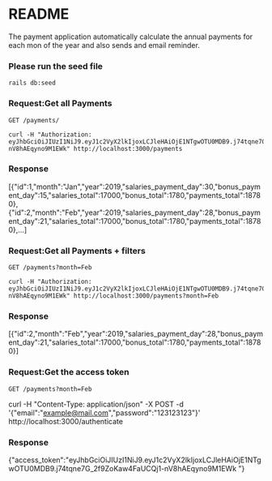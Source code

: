 # README
The payment application automatically calculate the annual payments for each mon of the year and also sends and email reminder.

### Please run the seed file
`rails db:seed` 

### Request:Get all Payments
`GET /payments/` 

    curl -H "Authorization: eyJhbGciOiJIUzI1NiJ9.eyJ1c2VyX2lkIjoxLCJleHAiOjE1NTgwOTU0MDB9.j74tqne7G_2f9ZoKaw4FaUCQj1-nV8hAEqyno9M1EWk" http://localhost:3000/payments

### Response
[{"id":1,"month":"Jan","year":2019,"salaries_payment_day":30,"bonus_payment_day":15,"salaries_total":17000,"bonus_total":1780,"payments_total":18780},{"id":2,"month":"Feb","year":2019,"salaries_payment_day":28,"bonus_payment_day":21,"salaries_total":17000,"bonus_total":1780,"payments_total":18780},...]

### Request:Get all Payments + filters

`GET /payments?month=Feb` 

    curl -H "Authorization: eyJhbGciOiJIUzI1NiJ9.eyJ1c2VyX2lkIjoxLCJleHAiOjE1NTgwOTU0MDB9.j74tqne7G_2f9ZoKaw4FaUCQj1-nV8hAEqyno9M1EWk" http://localhost:3000/payments?month=Feb

### Response
[{"id":2,"month":"Feb","year":2019,"salaries_payment_day":28,"bonus_payment_day":21,"salaries_total":17000,"bonus_total":1780,"payments_total":18780}]

### Request:Get the access token

`GET /payments?month=Feb` 

 curl -H "Content-Type: application/json" -X POST -d '{"email":"example@mail.com","password":"123123123"}' http://localhost:3000/authenticate


### Response
{"access_token":"eyJhbGciOiJIUzI1NiJ9.eyJ1c2VyX2lkIjoxLCJleHAiOjE1NTgwOTU0MDB9.j74tqne7G_2f9ZoKaw4FaUCQj1-nV8hAEqyno9M1EWk
"}

